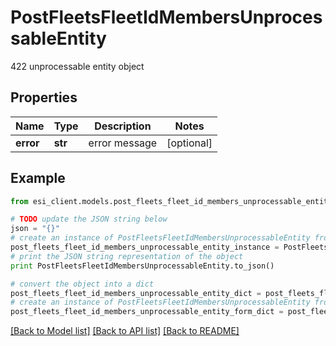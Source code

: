 # PostFleetsFleetIdMembersUnprocessableEntity

422 unprocessable entity object

## Properties

Name | Type | Description | Notes
------------ | ------------- | ------------- | -------------
**error** | **str** | error message | [optional] 

## Example

```python
from esi_client.models.post_fleets_fleet_id_members_unprocessable_entity import PostFleetsFleetIdMembersUnprocessableEntity

# TODO update the JSON string below
json = "{}"
# create an instance of PostFleetsFleetIdMembersUnprocessableEntity from a JSON string
post_fleets_fleet_id_members_unprocessable_entity_instance = PostFleetsFleetIdMembersUnprocessableEntity.from_json(json)
# print the JSON string representation of the object
print PostFleetsFleetIdMembersUnprocessableEntity.to_json()

# convert the object into a dict
post_fleets_fleet_id_members_unprocessable_entity_dict = post_fleets_fleet_id_members_unprocessable_entity_instance.to_dict()
# create an instance of PostFleetsFleetIdMembersUnprocessableEntity from a dict
post_fleets_fleet_id_members_unprocessable_entity_form_dict = post_fleets_fleet_id_members_unprocessable_entity.from_dict(post_fleets_fleet_id_members_unprocessable_entity_dict)
```
[[Back to Model list]](../README.md#documentation-for-models) [[Back to API list]](../README.md#documentation-for-api-endpoints) [[Back to README]](../README.md)


